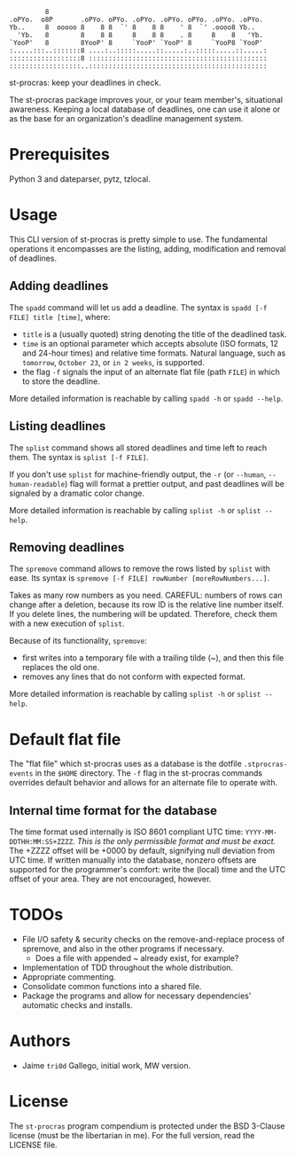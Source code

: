              8
    .oPYo.  o8P       .oPYo. oPYo. .oPYo. .oPYo. oPYo. .oPYo. .oPYo.
    Yb..     8  ooooo 8    8 8  `' 8    8 8    ' 8  `' .oooo8 Yb..
      'Yb.   8        8    8 8     8    8 8    . 8     8    8   'Yb.
    `YooP'   8        8YooP' 8     `YooP' `YooP' 8     `YooP8 `YooP'
    :.....:::..:::::::8 ....:..:::::.....::.....:..:::::.....::.....:
    ::::::::::::::::::8 :::::::::::::::::::::::::::::::::::::::::::::
    ::::::::::::::::::..:::::::::::::::::::::::::::::::::::::::::::::
st-procras: keep your deadlines in check.

The st-procras package improves your, or your team member's, situational awareness. Keeping a local database of deadlines, one can use it alone or as the base for
an organization's deadline management system.

# Prerequisites
Python 3 and dateparser, pytz, tzlocal.

# Usage
This CLI version of st-procras is pretty simple to use. The fundamental operations it encompasses
are the listing, adding, modification and removal of deadlines.

## Adding deadlines
The `spadd` command will let us add a deadline. The syntax is `spadd [-f FILE] title [time]`,
where:
* `title` is a (usually quoted) string denoting the title of the deadlined task.
* `time` is an optional parameter which accepts absolute (ISO formats, 12 and 24-hour times) and relative
time formats. Natural language, such as `tomorrow`, `October 23`, or `in 2 weeks`, is supported.
* the flag `-f` signals the input of an alternate flat file (path `FILE`) in which to store the deadline.

More detailed information is reachable by calling `spadd -h` or `spadd --help`.

## Listing deadlines
The `splist` command shows all stored deadlines and time left to reach them. The syntax is `splist [-f FILE]`.

If you don't use `splist` for machine-friendly output, the `-r` (or `--human`, `--human-readable`) flag will format a prettier output, and past deadlines will be signaled by a dramatic color change. 

More detailed information is reachable by calling `splist -h` or `splist --help`.

## Removing deadlines
The `spremove` command allows to remove the rows listed by `splist` with ease. Its syntax is `spremove [-f FILE] rowNumber [moreRowNumbers...]`.

Takes as many row numbers as you need. CAREFUL: numbers of rows can change after a deletion, because its row ID is the relative line number itself.
If you delete lines, the numbering will be updated. Therefore, check them with a new execution of `splist`.

Because of its functionality, `spremove`:
* first writes into a temporary file with a trailing tilde (~), and then this file replaces the old one. 
* removes any lines that do not conform with expected format.

More detailed information is reachable by calling `splist -h` or `splist --help`.

# Default flat file
The "flat file" which st-procras uses as a database is the dotfile `.stprocras-events` in the `$HOME` directory.
The `-f` flag in the st-procras commands overrides default behavior and allows for an alternate file to operate with.

## Internal time format for the database
The time format used internally is ISO 8601 compliant UTC time: `YYYY-MM-DDTHH:MM:SS+ZZZZ`. *This is the only permissible format
and must be exact.*
The +ZZZZ offset will be +0000 by default, signifying null deviation from UTC time.
If written manually into the database, nonzero offsets are supported for the programmer's comfort: write the (local) time and the UTC offset of your area. They are not encouraged, however.

# TODOs
* File I/O safety & security checks on the remove-and-replace process of spremove, and also in the other programs if necessary.
    * Does a file with appended ~ already exist, for example?
* Implementation of TDD throughout the whole distribution.
* Appropriate commenting.
* Consolidate common functions into a shared file.
* Package the programs and allow for necessary dependencies' automatic checks and installs.

# Authors
* Jaime `tri0d` Gallego, initial work, MW version.

# License
The `st-procras` program compendium is protected under the BSD 3-Clause license (must be the libertarian in me). For the full version, read the LICENSE file.
